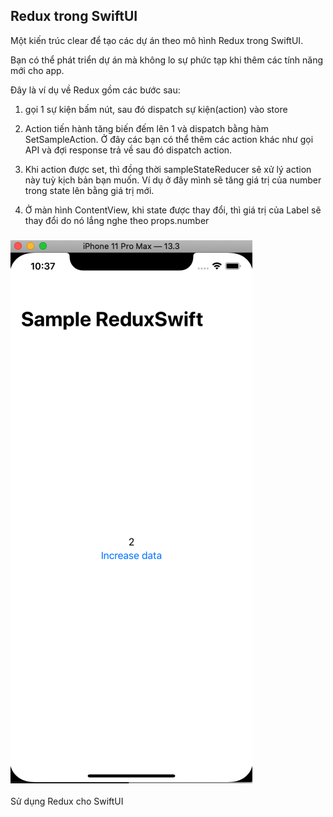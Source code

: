## Redux trong SwiftUI

Một kiến trúc clear để tạo các dự án theo mô hình Redux trong SwiftUI.

Bạn có thể phát triển dự án mà không lo sự phức tạp khi thêm các tính năng mới cho app.

Đây là ví dụ về Redux gồm các bước sau:

1. gọi 1 sự kiện bấm nút, sau đó dispatch sự kiện(action) vào store

2. Action tiến hành tăng biến đếm lên 1 và dispatch bằng hàm SetSampleAction. Ở đây các bạn có thể thêm các action khác như gọi API và đợi response trả về sau đó dispatch action.

3. Khi action được set, thì đồng thời sampleStateReducer sẽ xử lý action này tuỳ kịch bản bạn muốn. Ví dụ ở đây mình sẽ tăng giá trị của number trong state lên bằng giá trị mới. 

4. Ở màn hình ContentView, khi state được thay đổi, thì giá trị của Label sẽ thay đổi do nó lắng nghe theo props.number

### ![Background](images/image.png)

Sử dụng Redux cho SwiftUI

